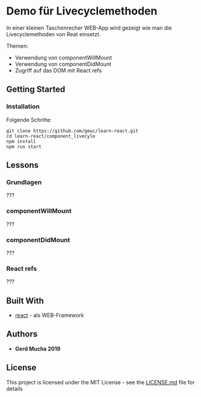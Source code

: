 # Demo für Livecyclemethoden

In einer kleinen Taschenrecher WEB-App wird gezeigt wie man die Livecyclemethoden von Reat einsetzt.

Themen:
* Verwendung von componentWillMount
* Verwendung von componentDidMount
* Zugriff auf das DOM mit React refs

## Getting Started

### Installation

Folgende Schritte:

```
git clone https://github.com/gmuc/learn-react.git
cd learn-react/component_livecyle
npm install
npm run start
```
## Lessons

### Grundlagen

???

### componentWillMount

???

### componentDidMount

???

### React refs

???

## Built With

* [react](https://reactjs.org/) - als WEB-Framework

## Authors

* **Gerd Mucha 2019** 

## License

This project is licensed under the MIT License - see the [LICENSE.md](LICENSE.md) file for details
